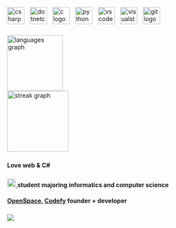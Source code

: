 <div align="left">
  <img src="https://cdn.jsdelivr.net/gh/devicons/devicon/icons/csharp/csharp-original.svg" height="40" alt="csharp logo"  />
  <img width="5"/>
  <img src="https://cdn.jsdelivr.net/gh/devicons/devicon/icons/dotnetcore/dotnetcore-original.svg" height="40" alt="dotnetcore logo"  />
  <img width="5"/>
  <img src="https://cdn.jsdelivr.net/gh/devicons/devicon/icons/c/c-original.svg" height="40" alt="c logo"  />
  <img width="5"/>
  <img src="https://cdn.jsdelivr.net/gh/devicons/devicon/icons/python/python-original.svg" height="40" alt="python logo"  />
  <img width="5"/>
  <img src="https://cdn.jsdelivr.net/gh/devicons/devicon/icons/vscode/vscode-original.svg" height="40" alt="vscode logo"  />
  <img width="5"/>
  <img src="https://cdn.jsdelivr.net/gh/devicons/devicon/icons/visualstudio/visualstudio-plain.svg" height="40" alt="visualstudio logo"  />
  <img width="5"/>
  <img src="https://cdn.jsdelivr.net/gh/devicons/devicon/icons/git/git-original.svg" height="40" alt="git logo"  />
</div>

###

<div>
  <img src="https://github-readme-stats.vercel.app/api/top-langs?username=0tdaysalo&locale=en&hide_title=false&layout=compact&card_width=320&langs_count=6&theme=dracula&hide_border=false&order=2" height="130" alt="languages graph"  />
</div>

<div>
  <img src="https://streak-stats.demolab.com?user=0tdaysalo&locale=en&mode=daily&theme=dracula&hide_border=false&border_radius=5&order=3" height="142.54" alt="streak graph"  />
</div>

###

####
**Love web & C#**

###

<div>
  <a href="https://www.psuti.ru/">
    <img height="20" src="https://upload.wikimedia.org/wikipedia/commons/5/55/Main-psuti-logo.png">
  </a>
  <b> student majoring informatics and computer science</b>
</div>

####

**[OpenSpace](https://openspace.team), [Codefy](https://github.com/aElDi/codefy)  founder + developer**

###

<div>
  <img src="https://profile-counter.glitch.me/0tdaysalo/count.svg?=1337"  />
</div>
